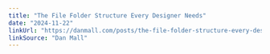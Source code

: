 ```yaml
---
title: "The File Folder Structure Every Designer Needs"
date: "2024-11-22"
linkUrl: "https://danmall.com/posts/the-file-folder-structure-every-designer-needs/?ref=rogerwong.me"
linkSource: "Dan Mall"
---
```

